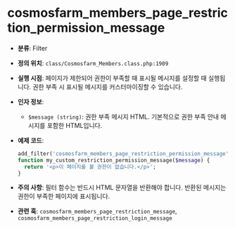 # cosmosfarm_members_page_restriction_permission_message

- **분류**: Filter
- **정의 위치**: `class/Cosmosfarm_Members.class.php:1909`
- **실행 시점**: 페이지가 제한되어 권한이 부족할 때 표시될 메시지를 설정할 때 실행됩니다. 권한 부족 시 표시될 메시지를 커스터마이징할 수 있습니다.
- **인자 정보**:
  - `$message (string)`: 권한 부족 메시지 HTML. 기본적으로 권한 부족 안내 메시지를 포함한 HTML입니다.
- **예제 코드**:

  ```php
  add_filter('cosmosfarm_members_page_restriction_permission_message', 'my_custom_restriction_permission_message');
  function my_custom_restriction_permission_message($message) {
    return '<p>이 페이지를 볼 권한이 없습니다.</p>';
  }
  ```

- **주의 사항**: 필터 함수는 반드시 HTML 문자열을 반환해야 합니다. 반환된 메시지는 권한이 부족한 페이지에 표시됩니다.
- **관련 훅**: `cosmosfarm_members_page_restriction_message`, `cosmosfarm_members_page_restriction_login_message`
